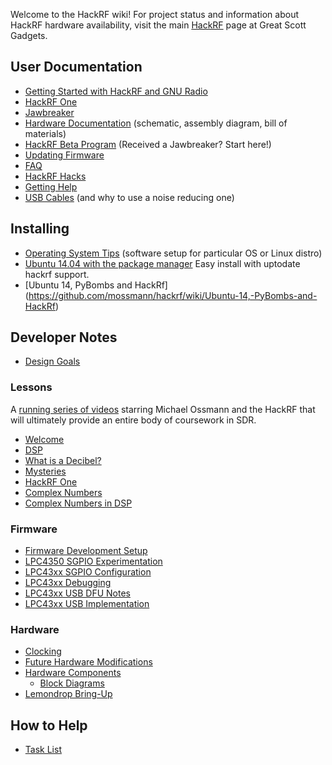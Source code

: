 Welcome to the HackRF wiki! For project status and information about HackRF hardware availability, visit the main [HackRF](http://greatscottgadgets.com/hackrf/) page at Great Scott Gadgets.

## User Documentation

* [Getting Started with HackRF and GNU Radio](https://github.com/mossmann/hackrf/wiki/Getting-Started-with-HackRF-and-GNU-Radio)
* [HackRF One](https://github.com/mossmann/hackrf/wiki/HackRF-One)
* [Jawbreaker](https://github.com/mossmann/hackrf/wiki/Jawbreaker)
* [Hardware Documentation](https://github.com/mossmann/hackrf/tree/master/doc/hardware) (schematic, assembly diagram, bill of materials)
* [HackRF Beta Program](https://github.com/mossmann/hackrf/wiki/HackRF-Beta-Program) (Received a Jawbreaker?  Start here!)
* [Updating Firmware](https://github.com/mossmann/hackrf/wiki/Updating-Firmware)
* [FAQ](https://github.com/mossmann/hackrf/wiki/FAQ)
* [HackRF Hacks](https://github.com/mossmann/hackrf/wiki/HackRF-Hacks)
* [Getting Help](https://github.com/mossmann/hackrf/wiki/Getting-Help)
* [USB Cables](https://github.com/mossmann/hackrf/wiki/USB-Cable-(and-why-to-use-a-noise-reducing-one)) (and why to use a noise reducing one)

## Installing
* [Operating System Tips](https://github.com/mossmann/hackrf/wiki/Operating-System-Tips) (software setup for particular OS or Linux distro)
* [Ubuntu 14.04 with the package manager](https://github.com/mossmann/hackrf/wiki/Installing-gnuradio-on-Ubuntu-14.04-with-the-packaging-manager) Easy install with uptodate hackrf support.
* [Ubuntu 14, PyBombs and HackRf] (https://github.com/mossmann/hackrf/wiki/Ubuntu-14,-PyBombs-and-HackRf)

## Developer Notes

* [Design Goals](https://github.com/mossmann/hackrf/wiki/Design-Goals)

### Lessons

A [running series of videos](https://greatscottgadgets.com/sdr/) starring Michael Ossmann and the HackRF that will ultimately provide an entire body of coursework in SDR.

* [Welcome](http://greatscottgadgets.com/sdr/1)
* [DSP](http://greatscottgadgets.com/sdr/2)
* [What is a Decibel?](http://greatscottgadgets.com/sdr/3)
* [Mysteries](http://greatscottgadgets.com/sdr/4)
* [HackRF One](http://greatscottgadgets.com/sdr/5)
* [Complex Numbers](http://greatscottgadgets.com/sdr/6)
* [Complex Numbers in DSP](http://greatscottgadgets.com/sdr/7)

### Firmware

* [Firmware Development Setup](https://github.com/mossmann/hackrf/wiki/Firmware-Development-Setup)
* [LPC4350 SGPIO Experimentation](https://github.com/mossmann/hackrf/wiki/LPC4350-SGPIO-Experimentation)
* [LPC43xx SGPIO Configuration](https://github.com/mossmann/hackrf/wiki/LPC43xx-SGPIO-Configuration)
* [LPC43xx Debugging](https://github.com/mossmann/hackrf/wiki/LPC43xx-Debugging)
* [LPC43xx USB DFU Notes](https://github.com/mossmann/hackrf/wiki/LPC43xx-USB-DFU-Notes)
* [LPC43xx USB Implementation](https://github.com/mossmann/hackrf/wiki/LPC43xx-USB-Implementation)

### Hardware

* [Clocking](https://github.com/mossmann/hackrf/wiki/Clocking)
* [Future Hardware Modifications](https://github.com/mossmann/hackrf/wiki/Future-Hardware-Modifications)
* [Hardware Components](https://github.com/mossmann/hackrf/wiki/Hardware-Components)
  * [Block Diagrams](wiki/Hardware-Components#block-diagrams)
* [Lemondrop Bring-Up](https://github.com/mossmann/hackrf/wiki/Lemondrop-Bring-Up)

## How to Help
* [Task List](https://github.com/mossmann/hackrf/wiki/Task-List)